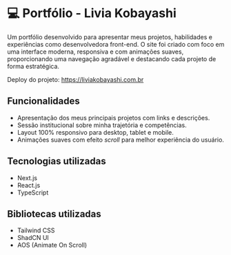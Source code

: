# 💻 Portfólio - Livia Kobayashi

Um portfólio desenvolvido para apresentar meus projetos, habilidades e experiências como desenvolvedora front-end. O site foi criado com foco em uma interface moderna, responsiva e com animações suaves, proporcionando uma navegação agradável e destacando cada projeto de forma estratégica.

Deploy do projeto: https://liviakobayashi.com.br

## Funcionalidades
* Apresentação dos meus principais projetos com links e descrições.
* Sessão institucional sobre minha trajetória e competências.
* Layout 100% responsivo para desktop, tablet e mobile.
* Animações suaves com efeito *scroll* para melhor experiência do usuário.

## Tecnologias utilizadas
* Next.js
* React.js
* TypeScript

## Bibliotecas utilizadas
* Tailwind CSS
* ShadCN UI
* AOS (Animate On Scroll)

